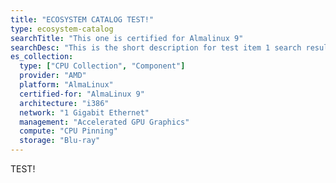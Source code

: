 ```yaml
---
title: "ECOSYSTEM CATALOG TEST!"
type: ecosystem-catalog
searchTitle: "This one is certified for Almalinux 9"
searchDesc: "This is the short description for test item 1 search results"
es_collection: 
  type: ["CPU Collection", "Component"]
  provider: "AMD"
  platform: "AlmaLinux"
  certified-for: "AlmaLinux 9"
  architecture: "i386"
  network: "1 Gigabit Ethernet"
  management: "Accelerated GPU Graphics"
  compute: "CPU Pinning"
  storage: "Blu-ray"
---
```

TEST!